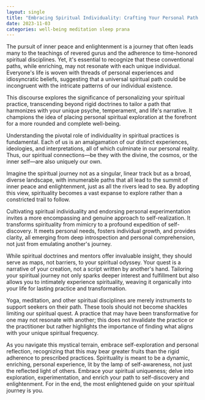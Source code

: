 ```yaml
---
layout: single
title: "Embracing Spiritual Individuality: Crafting Your Personal Path to Enlightenment"
date: 2023-11-03
categories: well-being meditation sleep prana
---
```


The pursuit of inner peace and enlightenment is a journey that often leads many to the teachings of revered gurus and the adherence to time-honored spiritual disciplines. Yet, it's essential to recognize that these conventional paths, while enriching, may not resonate with each unique individual. Everyone's life is woven with threads of personal experiences and idiosyncratic beliefs, suggesting that a universal spiritual path could be incongruent with the intricate patterns of our individual existence.

This discourse explores the significance of personalizing your spiritual practice, transcending beyond rigid doctrines to tailor a path that harmonizes with your unique psyche, temperament, and life's narrative. It champions the idea of placing personal spiritual exploration at the forefront for a more rounded and complete well-being.

Understanding the pivotal role of individuality in spiritual practices is fundamental. Each of us is an amalgamation of our distinct experiences, ideologies, and interpretations, all of which culminate in our personal reality. Thus, our spiritual connections—be they with the divine, the cosmos, or the inner self—are also uniquely our own.

Imagine the spiritual journey not as a singular, linear track but as a broad, diverse landscape, with innumerable paths that all lead to the summit of inner peace and enlightenment, just as all the rivers lead to sea. By adopting this view, spirituality becomes a vast expanse to explore rather than a constricted trail to follow.

Cultivating spiritual individuality and endorsing personal experimentation invites a more encompassing and genuine approach to self-realization. It transforms spirituality from mimicry to a profound expedition of self-discovery. It meets personal needs, fosters individual growth, and provides clarity, all emerging from deep introspection and personal comprehension, not just from emulating another's journey.

While spiritual doctrines and mentors offer invaluable insight, they should serve as maps, not barriers, to your spiritual odyssey. Your quest is a narrative of your creation, not a script written by another's hand. Tailoring your spiritual journey not only sparks deeper interest and fulfillment but also allows you to intimately experience spirituality, weaving it organically into your life for lasting practice and transformation.

Yoga, meditation, and other spiritual disciplines are merely instruments to support seekers on their path. These tools should not become shackles limiting our spiritual quest. A practice that may have been transformative for one may not resonate with another; this does not invalidate the practice or the practitioner but rather highlights the importance of finding what aligns with your unique spiritual frequency.

As you navigate this mystical terrain, embrace self-exploration and personal reflection, recognizing that this may bear greater fruits than the rigid adherence to prescribed practices. Spirituality is meant to be a dynamic, enriching, personal experience, lit by the lamp of self-awareness, not just the reflected light of others. Embrace your spiritual uniqueness; delve into exploration, experimentation, and enrich your path to self-discovery and enlightenment. For in the end, the most enlightened guide on your spiritual journey is you.
